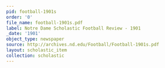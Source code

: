 ```yaml
---
pid: football-1901s
order: '0'
file_name: football-1901s.pdf
label: Notre Dame Scholastic Football Review - 1901
_date: '1901'
object_type: newspaper
source: http://archives.nd.edu/Football/Football-1901s.pdf
layout: scholastic_item
collection: scholastic
---
```

